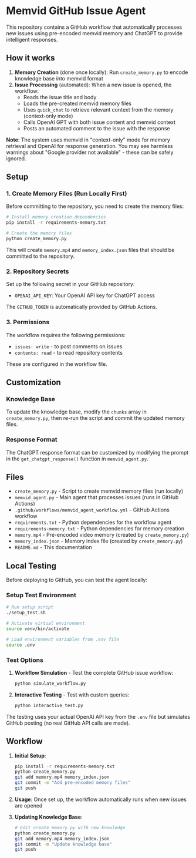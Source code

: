 # Memvid GitHub Issue Agent

This repository contains a GitHub workflow that automatically processes new issues using pre-encoded memvid memory and ChatGPT to provide intelligent responses.

## How it works

1. **Memory Creation** (done once locally): Run `create_memory.py` to encode knowledge base into memvid format
2. **Issue Processing** (automated): When a new issue is opened, the workflow:
   - Reads the issue title and body
   - Loads the pre-created memvid memory files
   - Uses `quick_chat` to retrieve relevant context from the memory (context-only mode)
   - Calls OpenAI GPT with both issue content and memvid context
   - Posts an automated comment to the issue with the response

**Note**: The system uses memvid in "context-only" mode for memory retrieval and OpenAI for response generation. You may see harmless warnings about "Google provider not available" - these can be safely ignored.

## Setup

### 1. Create Memory Files (Run Locally First)

Before committing to the repository, you need to create the memory files:

```bash
# Install memory creation dependencies
pip install -r requirements-memory.txt

# Create the memory files
python create_memory.py
```

This will create `memory.mp4` and `memory_index.json` files that should be committed to the repository.

### 2. Repository Secrets

Set up the following secret in your GitHub repository:

- `OPENAI_API_KEY`: Your OpenAI API key for ChatGPT access

The `GITHUB_TOKEN` is automatically provided by GitHub Actions.

### 3. Permissions

The workflow requires the following permissions:
- `issues: write` - to post comments on issues
- `contents: read` - to read repository contents

These are configured in the workflow file.

## Customization

### Knowledge Base

To update the knowledge base, modify the `chunks` array in `create_memory.py`, then re-run the script and commit the updated memory files.

### Response Format

The ChatGPT response format can be customized by modifying the prompt in the `get_chatgpt_response()` function in `memvid_agent.py`.

## Files

- `create_memory.py` - Script to create memvid memory files (run locally)
- `memvid_agent.py` - Main agent that processes issues (runs in GitHub Actions)
- `.github/workflows/memvid_agent_workflow.yml` - GitHub Actions workflow
- `requirements.txt` - Python dependencies for the workflow agent
- `requirements-memory.txt` - Python dependencies for memory creation
- `memory.mp4` - Pre-encoded video memory (created by `create_memory.py`)
- `memory_index.json` - Memory index file (created by `create_memory.py`)
- `README.md` - This documentation

## Local Testing

Before deploying to GitHub, you can test the agent locally:

### Setup Test Environment
```bash
# Run setup script
./setup_test.sh

# Activate virtual environment 
source venv/bin/activate

# Load environment variables from .env file
source .env
```

### Test Options

1. **Workflow Simulation** - Test the complete GitHub issue workflow:
   ```bash
   python simulate_workflow.py
   ```

2. **Interactive Testing** - Test with custom queries:
   ```bash
   python interactive_test.py
   ```

The testing uses your actual OpenAI API key from the `.env` file but simulates GitHub posting (no real GitHub API calls are made).

## Workflow

1. **Initial Setup**:
   ```bash
   pip install -r requirements-memory.txt
   python create_memory.py
   git add memory.mp4 memory_index.json
   git commit -m "Add pre-encoded memory files"
   git push
   ```

2. **Usage**: Once set up, the workflow automatically runs when new issues are opened

3. **Updating Knowledge Base**:
   ```bash
   # Edit create_memory.py with new knowledge
   python create_memory.py
   git add memory.mp4 memory_index.json
   git commit -m "Update knowledge base"
   git push
   ```
